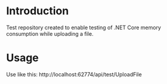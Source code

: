 # Introduction
Test repository created to enable testing of .NET Core memory consumption while uploading a file.

# Usage
Use like this: http://localhost:62774/api/test/UploadFile
